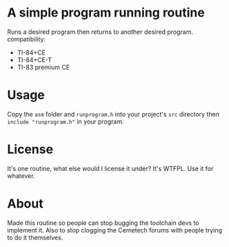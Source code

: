 
# A simple program running routine
Runs a desired program then returns to another desired program.
compatibility:
+ TI-84+CE
+ TI-84+CE-T
+ TI-83 premium CE

# Usage
Copy the `asm` folder and `runprogram.h` into your project's `src` directory then `include "runprogram.h"` in your program.


# License
It's one routine, what else would I license it under? It's WTFPL. Use it for whatever.

# About
Made this routine so people can stop bugging the toolchain devs to implement it.
Also to stop clogging the Cemetech forums with people trying to do it themselves.
